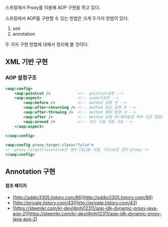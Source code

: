 스프링에서 Proxy를 이용해 AOP 구현을 하고 있다. 

스프링에서 AOP를 구현할 수 있는 방법은 크게 두가지 방법이 있다.

1. xml
2. annotation

두 가지 구현 방법에 대해서 정리해 볼 것이다.

## XML 기반 구현

### AOP 설정구조

```xml
<aop:config>
	<aop:pointcut />			<!-- pointcut설정 -->
    <aop:aspect>				<!-- aspect설정 -->
        <aop:before />			<!-- method 실행 전 -->
        <aop:after-returning />	<!-- method 정상 실행 후 -->
        <aop:after-throwing />	<!-- method 예외 발생 시 -->
        <aop:after />			<!-- method 실행 후(예외발생 여부 상관 없음) -->
        <aop:around />			<!-- 모든 시점 적용 가능 -->
    </aop:aspect>
    
</aop:config>
```

```xml
<aop:config proxy-target-class="false"> 
<!--proxy-targetclass=true인 경우 CGLIB 사용, false인 경우 proxy-->
</aop:config>
```



## Annotation 구현





#### 참조 페이지

- [http://addio3305.tistory.com/86](http://addio3305.tistory.com/86)
- [http://private.tistory.com/43](http://private.tistory.com/43)
- [https://steemkr.com/kr-dev/@nhj12311/aop-jdk-dynamic-proxy-java-aop-2](https://steemkr.com/kr-dev/@nhj12311/aop-jdk-dynamic-proxy-java-aop-2)

